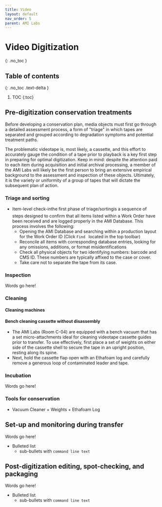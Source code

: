 ```yaml
---
title: Video
layout: default
nav_order: 5
parent: AMI Labs
---
```



# Video Digitization
{: .no_toc }

## Table of contents
{: .no_toc .text-delta }

1. TOC
{:toc}

## Pre-digitization conservation treatments
Before developing a conservation plan, media objects must first go through a detailed assessment process, a form of "triage" in which tapes are separated and grouped according to degradation symptoms and potential treatment paths.

The problematic videotape is, most likely, a cassette, and this effort to accurately gauge the condition of a tape prior to playback is a key first step in preparing for optimal digitization. Keep in mind: despite the attention paid to each item during acquisition and initial archival processing, a member of the AMI Labs will likely be the first person to bring an extensive empirical background to the assessment and inspection of these objects. Ultimately, it is the variety or uniformity of a group of tapes that will dictate the subsequent plan of action.

### Triage and sorting
* Item-level check-in&#151;the first phase of triage/sorting&#151;is a sequence of steps designed to confirm that all items listed within a Work Order have been received and are logged properly in the AMI Database. This process involves the following:
  * Opening the AMI Database and searching within a production layout for the Work Order ID (Click ```Find ``` located in the top toolbar)
  * Reconcile all items with corresponding database entries, looking for any omissions, additions, or format misidentifications
  * Check all physical objects for two identifying numbers: barcode and CMS ID. These numbers are typically affixed to the case or cover.
  * Take care not to separate the tape from its case.


### Inspection
Words go here!

### Cleaning

#### Cleaning machines

#### Bench cleaning cassette without disassembly
* The AMI Labs (Room C-04) are equipped with a bench vacuum that has a set micro-attachments ideal for cleaning videotape cassette guides prior to transfer. To use effectively, first place a set of weights on either side of the cassette shell to secure the tape in an upright position, resting along its spine.
* Next, hold the cassette flap open with an Ethafoam log and carefully remove a generous loop of contaminated leader and tape.

### Incubation
Words go here!

### Tools for conservation
* Vacuum Cleaner + Weights + Ethafoam Log


## Set-up and monitoring during transfer
Words go here!
* Bulleted list
  * sub-bullets with ```command line text```

## Post-digitization editing, spot-checking, and packaging
Words go here!
* Bulleted list
  * sub-bullets with ```command line text```
